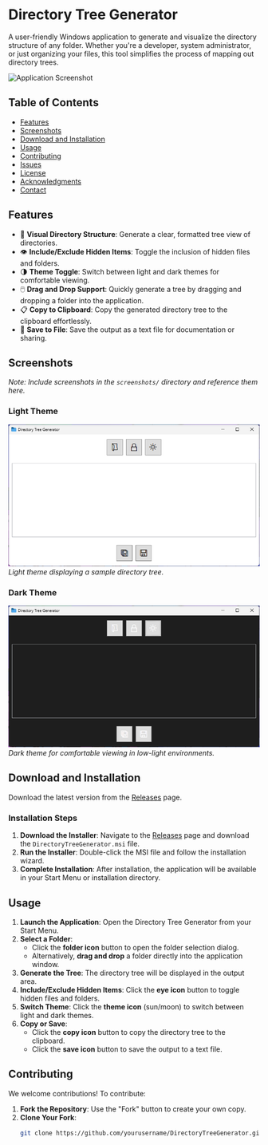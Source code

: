 # Directory Tree Generator

A user-friendly Windows application to generate and visualize the directory structure of any folder. Whether you're a developer, system administrator, or just organizing your files, this tool simplifies the process of mapping out directory trees.

![Application Screenshot](screenshots/app_screenshot.png)

## Table of Contents

- [Features](#features)
- [Screenshots](#screenshots)
- [Download and Installation](#download-and-installation)
- [Usage](#usage)
- [Contributing](#contributing)
- [Issues](#issues)
- [License](#license)
- [Acknowledgments](#acknowledgments)
- [Contact](#contact)

## Features

- 📂 **Visual Directory Structure**: Generate a clear, formatted tree view of directories.
- 👁️ **Include/Exclude Hidden Items**: Toggle the inclusion of hidden files and folders.
- 🌗 **Theme Toggle**: Switch between light and dark themes for comfortable viewing.
- 🖱️ **Drag and Drop Support**: Quickly generate a tree by dragging and dropping a folder into the application.
- 📋 **Copy to Clipboard**: Copy the generated directory tree to the clipboard effortlessly.
- 💾 **Save to File**: Save the output as a text file for documentation or sharing.

## Screenshots

*Note: Include screenshots in the `screenshots/` directory and reference them here.*

### Light Theme

![Light Theme Screenshot](screenshots/light-theme.png)
*Light theme displaying a sample directory tree.*

### Dark Theme

![Dark Theme Screenshot](screenshots/dark-theme.png)
*Dark theme for comfortable viewing in low-light environments.*

## Download and Installation

Download the latest version from the [Releases](https://github.com/yourusername/DirectoryTreeGenerator/releases) page.

### Installation Steps

1. **Download the Installer**: Navigate to the [Releases](https://github.com/yourusername/DirectoryTreeGenerator/releases) page and download the `DirectoryTreeGenerator.msi` file.
2. **Run the Installer**: Double-click the MSI file and follow the installation wizard.
3. **Complete Installation**: After installation, the application will be available in your Start Menu or installation directory.

## Usage

1. **Launch the Application**: Open the Directory Tree Generator from your Start Menu.
2. **Select a Folder**:
   - Click the **folder icon** button to open the folder selection dialog.
   - Alternatively, **drag and drop** a folder directly into the application window.
3. **Generate the Tree**: The directory tree will be displayed in the output area.
4. **Include/Exclude Hidden Items**: Click the **eye icon** button to toggle hidden files and folders.
5. **Switch Theme**: Click the **theme icon** (sun/moon) to switch between light and dark themes.
6. **Copy or Save**:
   - Click the **copy icon** button to copy the directory tree to the clipboard.
   - Click the **save icon** button to save the output to a text file.

## Contributing

We welcome contributions! To contribute:

1. **Fork the Repository**: Use the "Fork" button to create your own copy.
2. **Clone Your Fork**:
   ```bash
   git clone https://github.com/yourusername/DirectoryTreeGenerator.git
